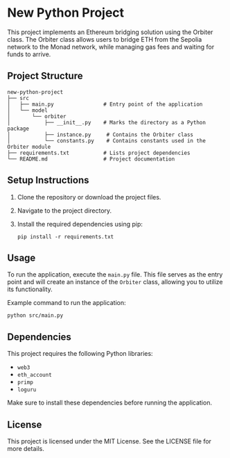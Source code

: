 # New Python Project

This project implements an Ethereum bridging solution using the Orbiter class. The Orbiter class allows users to bridge ETH from the Sepolia network to the Monad network, while managing gas fees and waiting for funds to arrive.

## Project Structure

```
new-python-project
├── src
│   ├── main.py                # Entry point of the application
│   └── model
│       └── orbiter
│           ├── __init__.py    # Marks the directory as a Python package
│           ├── instance.py     # Contains the Orbiter class
│           └── constants.py    # Contains constants used in the Orbiter module
├── requirements.txt           # Lists project dependencies
└── README.md                  # Project documentation
```

## Setup Instructions

1. Clone the repository or download the project files.
2. Navigate to the project directory.
3. Install the required dependencies using pip:

   ```
   pip install -r requirements.txt
   ```

## Usage

To run the application, execute the `main.py` file. This file serves as the entry point and will create an instance of the `Orbiter` class, allowing you to utilize its functionality.

Example command to run the application:

```
python src/main.py
```

## Dependencies

This project requires the following Python libraries:

- `web3`
- `eth_account`
- `primp`
- `loguru`

Make sure to install these dependencies before running the application.

## License

This project is licensed under the MIT License. See the LICENSE file for more details.